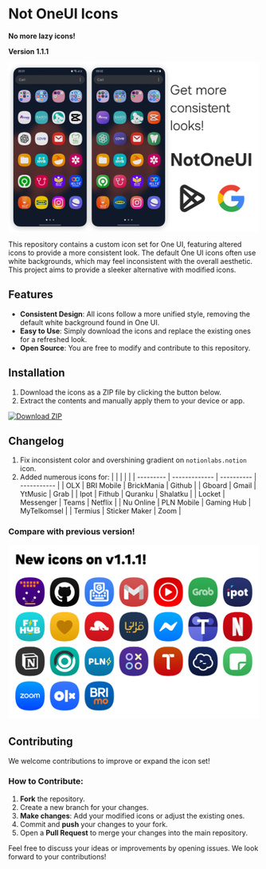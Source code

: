# Not OneUI Icons

**No more lazy icons!**

**Version 1.1.1**

![Preview](.github/docs/preview.png)

This repository contains a custom icon set for One UI, featuring altered icons to provide a more consistent look. The default One UI icons often use white backgrounds, which may feel inconsistent with the overall aesthetic. This project aims to provide a sleeker alternative with modified icons.

## Features

- **Consistent Design**: All icons follow a more unified style, removing the default white background found in One UI.
- **Easy to Use**: Simply download the icons and replace the existing ones for a refreshed look.
- **Open Source**: You are free to modify and contribute to this repository.

## Installation

1. Download the icons as a ZIP file by clicking the button below.
2. Extract the contents and manually apply them to your device or app.

[![Download ZIP](https://img.shields.io/badge/Download_Zip-yellow)](https://github.com/azvyae/not-oneui-icons/archive/refs/heads/v1.1.1.zip)

## Changelog

1. Fix inconsistent color and overshining gradient on `notionlabs.notion` icon.
2. Added numerous icons for:
    |           |               |            |             |
    | --------- | ------------- | ---------- | ----------- |
    | OLX       | BRI Mobile    | BrickMania | Github      |
    | Gboard    | Gmail         | YtMusic    | Grab        |
    | Ipot      | Fithub        | Quranku    | Shalatku    |
    | Locket    | Messenger     | Teams      | Netflix     |
    | Nu Online | PLN Mobile    | Gaming Hub | MyTelkomsel |
    | Termius   | Sticker Maker | Zoom       |
    

### Compare with previous version!

![Comparison](.github/docs/comparison.png)

## Contributing

We welcome contributions to improve or expand the icon set!

### How to Contribute:

1. **Fork** the repository.
2. Create a new branch for your changes.
3. **Make changes**: Add your modified icons or adjust the existing ones.
4. Commit and **push** your changes to your fork.
5. Open a **Pull Request** to merge your changes into the main repository.

Feel free to discuss your ideas or improvements by opening issues. We look forward to your contributions!
